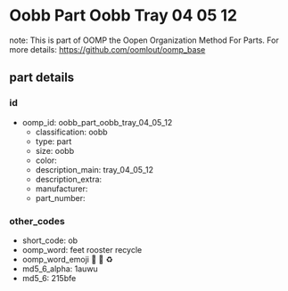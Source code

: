 # Oobb Part Oobb Tray 04 05 12  

note: This is part of OOMP the Oopen Organization Method For Parts. For more details: https://github.com/oomlout/oomp_base

##  part details





### id
* oomp_id: oobb_part_oobb_tray_04_05_12
  * classification: oobb
  * type: part
  * size: oobb
  * color: 
  * description_main: tray_04_05_12
  * description_extra: 
  * manufacturer: 
  * part_number: 

### other_codes
* short_code: ob
* oomp_word: feet rooster recycle
* oomp_word_emoji :feet: :rooster: :recycle:
* md5_6_alpha: 1auwu
* md5_6: 215bfe